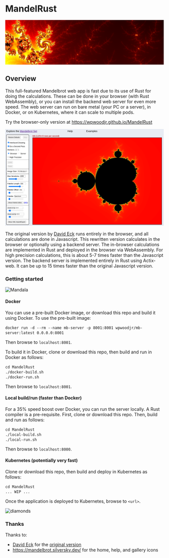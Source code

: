 # MandelRust

![flaming](flaming.png)

## Overview
This full-featured Mandelbrot web app is fast due to its use of Rust for doing the calculations. These can be done in your browser (with Rust WebAssembly), or you can install the backend web server for even more speed.  The web server can run on bare metal (your PC or a server), in Docker, or on Kubernetes, where it can scale to multiple pods.

Try the browser-only version at https://wpwoodjr.github.io/MandelRust

![Interface](interface.png)

The original version by [David Eck](http://math.hws.edu/eck/index.html) runs entirely in the browser, and all calculations are done in Javascript.  This rewritten version calculates in the browser or optionally using a backend server.  The in-browser calculations are implemented in Rust and deployed in the browser via WebAssembly.  For high precision calculations, this is about 5-7 times faster than the Javascript version.  The backend server is implemented entirely in Rust using Actix-web.  It can be up to 15 times faster than the original Javascript version.

### Getting started
![Mandala](mandala.png)

#### Docker
You can use a pre-built Docker image, or download this repo and build it using Docker.  To use the pre-built image:
```
docker run -d --rm --name mb-server -p 8001:8001 wpwoodjr/mb-server:latest 0.0.0.0:8001
```
Then browse to `localhost:8001`.

To build it in Docker, clone or download this repo, then build and run in Docker as follows:
```
cd MandelRust
./docker-build.sh
./docker-run.sh
```
Then browse to `localhost:8001`.

#### Local build/run (faster than Docker)
For a 35% speed boost over Docker, you can run the server locally.  A Rust compiler is a pre-requisite.  First, clone or download this repo. Then, build and run as follows:
```
cd MandelRust
./local-build.sh
./local-run.sh
```
Then browse to `localhost:8000`.

#### Kubernetes (potentially very fast)
Clone or download this repo, then build and deploy in Kubernetes as follows:
```
cd MandelRust
... WIP ...
```
Once the application is deployed to Kubernetes, browse to `<url>`.

![diamonds](diamonds.png)

### Thanks
Thanks to:
* [David Eck](http://math.hws.edu/eck/index.html) for the [original version](https://math.hws.edu/eck/js/mandelbrot/MB.html)
* https://mandelbrot.silversky.dev/ for the home, help, and gallery icons

